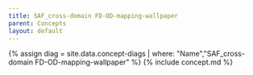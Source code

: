 ```yaml
---
title: SAF_cross-domain FD-OD-mapping-wallpaper
parent: Concepts
layout: default
---
```

{% assign diag = site.data.concept-diags | where: "Name","SAF_cross-domain FD-OD-mapping-wallpaper" %}
{% include concept.md %}